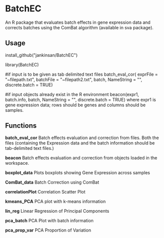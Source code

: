 # BatchEC
An R package that evaluates batch effects in gene expression data and corrects batches using the ComBat algorithm (available in sva package).

## Usage
install_github("jankinsan/BatchEC")


library(BatchEC)

#if input is to be given as tab delimited text files
batch_eval_cor(
  exprFile = "~filepath.txt",
  batchFile = "~filepath2.txt",
  batch,
  NameString = "",
  discrete.batch = TRUE)

#if input objects already exist in the R environment 
beacon(expr1, 
batch.info, 
batch,
NameString = "",
discrete.batch = TRUE)
	where expr1 is gene expression data; rows should be genes and columns should be samples.

## Functions
**batch_eval_cor**	Batch effects evaluation and correction from files. Both the files (containing the Expression data and the batch information should be tab-delimited text files.)


**beacon**	        	Batch effects evaluation and correction from objects loaded in the workspace.


**boxplot_data**		Plots boxplots showing Gene Expression across samples


**ComBat_data**		Batch Correction using ComBat


**correlationPlot**   	Correlation Scatter Plot


**kmeans_PCA**      	PCA plot with k-means information


**lin_reg**            	Linear Regression of Principal Components


**pca_batch**           	PCA Plot with batch information


**pca_prop_var**        	PCA Proportion of Variation
